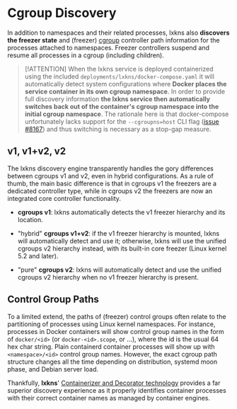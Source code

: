 # Cgroup Discovery

In addition to namespaces and their related processes, lxkns also **discovers
the freezer state** and (freezer)
[cgroup](https://man7.org/linux/man-pages/man7/cgroups.7.html) controller path
information for the processes attached to namespaces. Freezer controllers
suspend and resume all processes in a cgroup (including children).

> [!ATTENTION] When the lxkns service is deployed containerized using the included
> `deployments/lxkns/docker-compose.yaml` it will automatically detect system
> configurations where **Docker places the service container in its own cgroup
> namespace**. In order to provide full discovery information **the lxkns
> service then automatically switches back out of the container's cgroup
> namespace into the initial cgroup namespace**. The rationale here is that
> docker-compose unfortunately lacks support for the `--cgroupns=host` CLI flag
> ([issue #8167](https://github.com/docker/compose/issues/8167)) and thus
> switching is necessary as a stop-gap measure.

## v1, v1+v2, v2

The lxkns discovery engine transparently handles the gory differences between
cgroups v1 and v2, even in hybrid configurations. As a rule of thumb, the main
basic difference is that in cgroups v1 the freezers are a dedicated controller
type, while in cgroups v2 the freezers are now an integrated core controller
functionality.

- **cgroups v1**: lxkns automatically detects the v1 freezer hierarchy and its
  location.

- "hybrid" **cgroups v1+v2**: if the v1 freezer hierarchy is mounted, lxkns will
  automatically detect and use it; otherwise, lxkns will use the unified cgroups
  v2 hierarchy instead, with its built-in core freezer (Linux kernel 5.2 and
  later).

- "pure" **cgroups v2**: lxkns will automatically detect and use the unified
  cgroups v2 hierarchy when no v1 freezer hierarchy is present.

## Control Group Paths

To a limited extend, the paths of (freezer) control groups often relate to the
partitioning of processes using Linux kernel namespaces. For instance, processes
in Docker containers will show control group names in the form of `docker/<id>`
(or `docker-<id>.scope`, or ...), where the id is the usual 64 hex char string.
Plain containerd container processes will show up with `<namespace>/<id>`
control group names. However, the exact cgroup path structure changes all the
time depending on distribution, systemd moon phase, and Debian server load.

Thankfully, **lxkns**' [Containerizer and Decorator technology](containers)
provides a far superior discovery experience as it properly identifies container
processes with their correct container names as managed by container engines.  